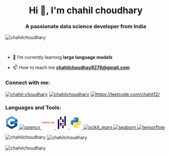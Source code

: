 <h1 align="center">Hi 👋, I'm chahil choudhary</h1>
<h3 align="center">A passionate data science developer from India</h3>

<p align="left"> <img src="https://komarev.com/ghpvc/?username=chahilchoudhary&label=Profile%20views&color=0e75b6&style=flat" alt="chahilchoudhary" /> </p>

<p align="left"> <a href="https://twitter.com/" target="blank"><img src="https://img.shields.io/twitter/follow/?logo=twitter&style=for-the-badge" alt="" /></a> </p>

- 🌱 I’m currently learning **large language models**

- 📫 How to reach me **chahilchoudhay9276@gmail.com**

<h3 align="left">Connect with me:</h3>
<p align="left">
<a href="https://linkedin.com/in/chahil-choudhary" target="blank"><img align="center" src="https://raw.githubusercontent.com/rahuldkjain/github-profile-readme-generator/master/src/images/icons/Social/linked-in-alt.svg" alt="chahil-choudhary" height="30" width="40" /></a>
<a href="https://kaggle.com/chahilchoudhary" target="blank"><img align="center" src="https://raw.githubusercontent.com/rahuldkjain/github-profile-readme-generator/master/src/images/icons/Social/kaggle.svg" alt="chahilchoudhary" height="30" width="40" /></a>
<a href="https://www.leetcode.com/https://leetcode.com/chahil12/" target="blank"><img align="center" src="https://raw.githubusercontent.com/rahuldkjain/github-profile-readme-generator/master/src/images/icons/Social/leet-code.svg" alt="https://leetcode.com/chahil12/" height="30" width="40" /></a>
</p>

<h3 align="left">Languages and Tools:</h3>
<p align="left"> <a href="https://www.w3schools.com/cpp/" target="_blank" rel="noreferrer"> <img src="https://raw.githubusercontent.com/devicons/devicon/master/icons/cplusplus/cplusplus-original.svg" alt="cplusplus" width="40" height="40"/> </a> <a href="https://opencv.org/" target="_blank" rel="noreferrer"> <img src="https://www.vectorlogo.zone/logos/opencv/opencv-icon.svg" alt="opencv" width="40" height="40"/> </a> <a href="https://www.oracle.com/" target="_blank" rel="noreferrer"> <img src="https://raw.githubusercontent.com/devicons/devicon/master/icons/oracle/oracle-original.svg" alt="oracle" width="40" height="40"/> </a> <a href="https://pandas.pydata.org/" target="_blank" rel="noreferrer"> <img src="https://raw.githubusercontent.com/devicons/devicon/2ae2a900d2f041da66e950e4d48052658d850630/icons/pandas/pandas-original.svg" alt="pandas" width="40" height="40"/> </a> <a href="https://www.python.org" target="_blank" rel="noreferrer"> <img src="https://raw.githubusercontent.com/devicons/devicon/master/icons/python/python-original.svg" alt="python" width="40" height="40"/> </a> <a href="https://scikit-learn.org/" target="_blank" rel="noreferrer"> <img src="https://upload.wikimedia.org/wikipedia/commons/0/05/Scikit_learn_logo_small.svg" alt="scikit_learn" width="40" height="40"/> </a> <a href="https://seaborn.pydata.org/" target="_blank" rel="noreferrer"> <img src="https://seaborn.pydata.org/_images/logo-mark-lightbg.svg" alt="seaborn" width="40" height="40"/> </a> <a href="https://www.tensorflow.org" target="_blank" rel="noreferrer"> <img src="https://www.vectorlogo.zone/logos/tensorflow/tensorflow-icon.svg" alt="tensorflow" width="40" height="40"/> </a> </p>

<p><img align="left" src="https://github-readme-stats.vercel.app/api/top-langs?username=chahilchoudhary&show_icons=true&locale=en&layout=compact" alt="chahilchoudhary" /></p>

<p>&nbsp;<img align="center" src="https://github-readme-stats.vercel.app/api?username=chahilchoudhary&show_icons=true&locale=en" alt="chahilchoudhary" /></p>

<p><img align="center" src="https://github-readme-streak-stats.herokuapp.com/?user=chahilchoudhary&" alt="chahilchoudhary" /></p>
